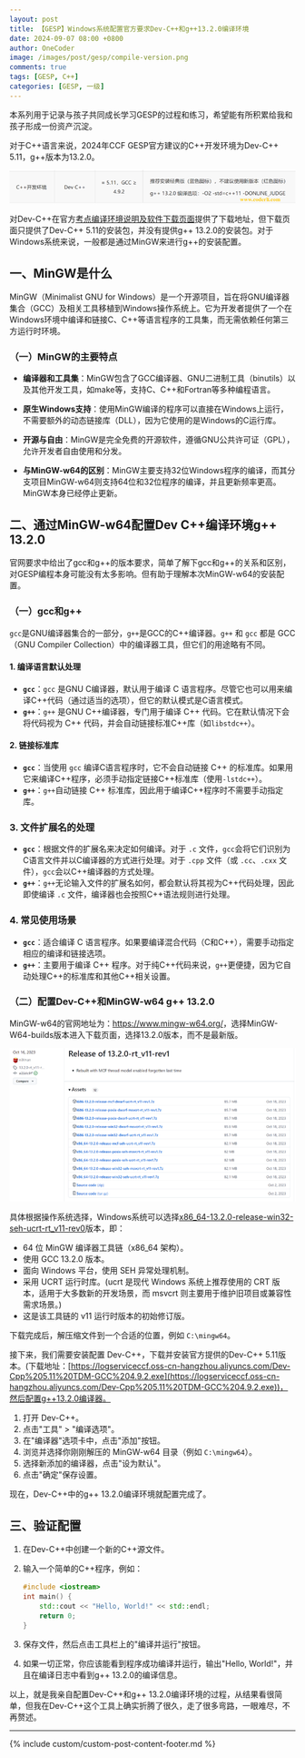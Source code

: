 ```yaml
---
layout: post
title: 【GESP】Windows系统配置官方要求Dev-C++和g++13.2.0编译环境
date: 2024-09-07 08:00 +0800
author: OneCoder
image: /images/post/gesp/compile-version.png
comments: true
tags: [GESP, C++]
categories: [GESP, 一级]
---
```

本系列用于记录与孩子共同成长学习GESP的过程和练习，希望能有所积累给我和孩子形成一份资产沉淀。

<!--more-->

对于C++语言来说，2024年CCF GESP官方建议的C++开发环境为Dev-C++ 5.11，g++版本为13.2.0。

![IDE版本情况](/images/post/gesp/ide-version.png)

对Dev-C++在官方[考点编译环境说明及软件下载页面](https://gesp.ccf.org.cn/101/1002/10032.html)提供了下载地址，但下载页面只提供了Dev-C++ 5.11的安装包，并没有提供g++ 13.2.0的安装包。对于Windows系统来说，一般都是通过MinGW来进行g++的安装配置。

## 一、MinGW是什么

MinGW（Minimalist GNU for Windows）是一个开源项目，旨在将GNU编译器集合（GCC）及相关工具移植到Windows操作系统上。它为开发者提供了一个在Windows环境中编译和链接C、C++等语言程序的工具集，而无需依赖任何第三方运行时环境。

### （一）MinGW的主要特点

- **编译器和工具集**：MinGW包含了GCC编译器、GNU二进制工具（binutils）以及其他开发工具，如make等，支持C、C++和Fortran等多种编程语言。

- **原生Windows支持**：使用MinGW编译的程序可以直接在Windows上运行，不需要额外的动态链接库（DLL），因为它使用的是Windows的C运行库。

- **开源与自由**：MinGW是完全免费的开源软件，遵循GNU公共许可证（GPL），允许开发者自由使用和分发。

- **与MinGW-w64的区别**：MinGW主要支持32位Windows程序的编译，而其分支项目MinGW-w64则支持64位和32位程序的编译，并且更新频率更高。MinGW本身已经停止更新。

## 二、通过MinGW-w64配置Dev C++编译环境g++ 13.2.0

官网要求中给出了gcc和g++的版本要求，简单了解下gcc和g++的关系和区别，对GESP编程本身可能没有太多影响。但有助于理解本次MinGW-w64的安装配置。

### （一）gcc和g++

`gcc`是GNU编译器集合的一部分，`g++`是GCC的C++编译器。`g++` 和 `gcc` 都是 GCC（GNU Compiler Collection）中的编译器工具，但它们的用途略有不同。

#### 1. **编译语言默认处理**

- **`gcc`**：`gcc` 是GNU C编译器，默认用于编译 C 语言程序。尽管它也可以用来编译C++代码（通过适当的选项），但它的默认模式是C语言模式。
- **`g++`**：`g++` 是GNU C++编译器，专门用于编译 C++ 代码。它在默认情况下会将代码视为 C++ 代码，并会自动链接标准C++库（如`libstdc++`）。

#### 2. **链接标准库**

- **`gcc`**：当使用 `gcc` 编译C语言程序时，它不会自动链接 C++ 的标准库。如果用它来编译C++程序，必须手动指定链接C++标准库（使用`-lstdc++`）。
- **`g++`**：`g++`自动链接 C++ 标准库，因此用于编译C++程序时不需要手动指定库。

### 3. **文件扩展名的处理**

- **`gcc`**：根据文件的扩展名来决定如何编译。对于 `.c` 文件，`gcc`会将它们识别为C语言文件并以C编译器的方式进行处理。对于 `.cpp` 文件（或 `.cc`、`.cxx` 文件），`gcc`会以C++编译器的方式处理。
- **`g++`**：`g++`无论输入文件的扩展名如何，都会默认将其视为C++代码处理，因此即使编译 `.c` 文件，编译器也会按照C++语法规则进行处理。

### 4. **常见使用场景**

- **`gcc`**：适合编译 C 语言程序。如果要编译混合代码（C和C++），需要手动指定相应的编译和链接选项。
- **`g++`**：主要用于编译 C++ 程序。对于纯C++代码来说，`g++`更便捷，因为它自动处理C++的标准库和其他C++相关设置。

### （二）配置Dev-C++和MinGW-w64 g++ 13.2.0

MinGW-w64的官网地址为：<https://www.mingw-w64.org/>，选择MinGW-W64-builds版本进入下载页面，选择13.2.0版本，而不是最新版。

![MinGW-W64-builds](/images/post/gesp/mingw-w64-builds-13.2.0.png)

具体根据操作系统选择，Windows系统可以选择[x86_64-13.2.0-release-win32-seh-ucrt-rt_v11-rev0](https://github.com/niXman/mingw-builds-binaries/releases/download/13.2.0-rt_v11-rev0/x86_64-13.2.0-release-win32-seh-ucrt-rt_v11-rev0.7z)版本，即：

- 64 位 MinGW 编译器工具链（x86_64 架构）。
- 使用 GCC 13.2.0 版本。
- 面向 Windows 平台，使用 SEH 异常处理机制。
- 采用 UCRT 运行时库。(ucrt 是现代 Windows 系统上推荐使用的 CRT 版本，适用于大多数新的开发场景，而 msvcrt 则主要用于维护旧项目或兼容性需求场景。)
- 这是该工具链的 v11 运行时版本的初始修订版。

下载完成后，解压缩文件到一个合适的位置，例如 `C:\mingw64`。

接下来，我们需要安装配置 Dev-C++，下载并安装官方提供的Dev-C++ 5.11版本。(下载地址：[https://logserviceccf.oss-cn-hangzhou.aliyuncs.com/Dev-Cpp%205.11%20TDM-GCC%204.9.2.exe](https://logserviceccf.oss-cn-hangzhou.aliyuncs.com/Dev-Cpp%205.11%20TDM-GCC%204.9.2.exe))，然后配置g++13.2.0编译器。

1. 打开 Dev-C++。
2. 点击"工具" > "编译选项"。
3. 在"编译器"选项卡中，点击"添加"按钮。
4. 浏览并选择你刚刚解压的 MinGW-w64 目录（例如 `C:\mingw64`）。
5. 选择新添加的编译器，点击"设为默认"。
6. 点击"确定"保存设置。

现在，Dev-C++中的g++ 13.2.0编译环境就配置完成了。

## 三、验证配置

1. 在Dev-C++中创建一个新的C++源文件。
2. 输入一个简单的C++程序，例如：

   ```cpp
   #include <iostream>
   int main() {
       std::cout << "Hello, World!" << std::endl;
       return 0;
   }
   ```

3. 保存文件，然后点击工具栏上的"编译并运行"按钮。
4. 如果一切正常，你应该能看到程序成功编译并运行，输出"Hello, World!"，并且在编译日志中看到g++ 13.2.0的编译信息。

以上，就是我亲自配置Dev-C++和g++ 13.2.0编译环境的过程，从结果看很简单，但我在Dev-C++这个工具上确实折腾了很久，走了很多弯路，一眼难尽，不再赘述。

---

{% include custom/custom-post-content-footer.md %}
